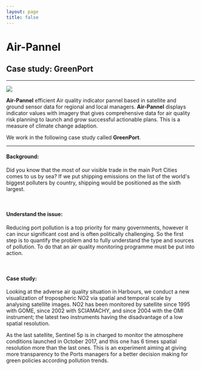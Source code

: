 ```yaml
---
layout: page
title: false
---
```

# Air-Pannel
## Case study: GreenPort
----

![](https://56eo.github.io/assets/images/GIF_APP_PORTS.gif)


**Air-Pannel** efficient Air quality indicator pannel based in satellite and ground sensor data for regional and local managers. **Air-Pannel** displays indicator values with imagery that gives comprehensive data for air quality risk planning to launch and grow successful actionable plans. This is a measure of climate change adaption. 

We work in the following case study called **GreenPort**.

-------

#### Background:

Did you know that the most of our visible trade in the main Port Cities comes to us by sea? If we put shipping emissions on the list of the world's biggest polluters by country, shipping would be positioned as the sixth largest.

<br/>

#### Understand the issue:
Reducing port pollution is a top priority for many governments, however it can incur significant cost and is often politically challenging. So the first step is to quantify the problem and to fully understand the type and sources of pollution. To do that an air quality monitoring programme must be put into action.

<br/>

#### Case study:
Looking at the adverse air quality situation in Harbours, we conduct a new visualization of tropospheric NO2 via spatial and temporal scale by analysing satellite images.
NO2 has been monitored by satellite since 1995 with GOME, since 2002 with SCIAMACHY, and since 2004 with the OMI instrument; the latest two instruments having the disadvantage of a low spatial resolution.

As the last satellite, Sentinel 5p is in charged to monitor the atmosphere conditions launched in October 2017, and this one has 6 times spatial resolution more than the last ones.
This is an experiment aiming at giving more transparency to the Ports managers for a better decision making for green policies according pollution trends.

